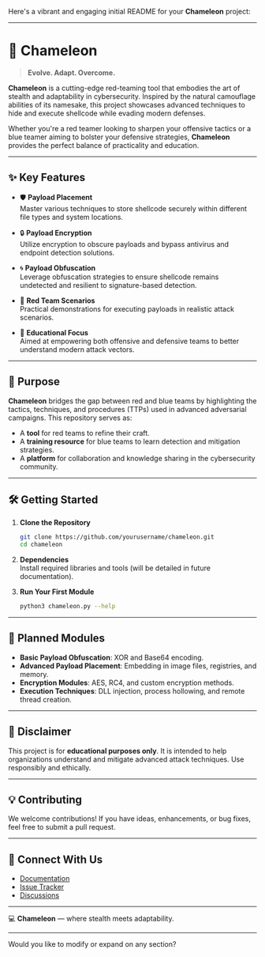 Here's a vibrant and engaging initial README for your **Chameleon** project:  

---

# 🦎 **Chameleon**  

> **Evolve. Adapt. Overcome.**  

**Chameleon** is a cutting-edge red-teaming tool that embodies the art of stealth and adaptability in cybersecurity. Inspired by the natural camouflage abilities of its namesake, this project showcases advanced techniques to hide and execute shellcode while evading modern defenses.  

Whether you're a red teamer looking to sharpen your offensive tactics or a blue teamer aiming to bolster your defensive strategies, **Chameleon** provides the perfect balance of practicality and education.  

---

## ✨ **Key Features**  

- 🛡 **Payload Placement**  
  Master various techniques to store shellcode securely within different file types and system locations.  

- 🔒 **Payload Encryption**  
  Utilize encryption to obscure payloads and bypass antivirus and endpoint detection solutions.  

- 🌀 **Payload Obfuscation**  
  Leverage obfuscation strategies to ensure shellcode remains undetected and resilient to signature-based detection.  

- 🧩 **Red Team Scenarios**  
  Practical demonstrations for executing payloads in realistic attack scenarios.  

- 📘 **Educational Focus**  
  Aimed at empowering both offensive and defensive teams to better understand modern attack vectors.  

---

## 🎯 **Purpose**  

**Chameleon** bridges the gap between red and blue teams by highlighting the tactics, techniques, and procedures (TTPs) used in advanced adversarial campaigns. This repository serves as:  
- A **tool** for red teams to refine their craft.  
- A **training resource** for blue teams to learn detection and mitigation strategies.  
- A **platform** for collaboration and knowledge sharing in the cybersecurity community.  

---

## 🛠 **Getting Started**  

1. **Clone the Repository**  
   ```bash
   git clone https://github.com/yourusername/chameleon.git
   cd chameleon
   ```

2. **Dependencies**  
   Install required libraries and tools (will be detailed in future documentation).  

3. **Run Your First Module**  
   ```bash
   python3 chameleon.py --help
   ```

---

## 📂 **Planned Modules**  

- **Basic Payload Obfuscation**: XOR and Base64 encoding.  
- **Advanced Payload Placement**: Embedding in image files, registries, and memory.  
- **Encryption Modules**: AES, RC4, and custom encryption methods.  
- **Execution Techniques**: DLL injection, process hollowing, and remote thread creation.  

---

## 🚨 **Disclaimer**  

This project is for **educational purposes only**. It is intended to help organizations understand and mitigate advanced attack techniques. Use responsibly and ethically.  

---

## 💡 **Contributing**  

We welcome contributions! If you have ideas, enhancements, or bug fixes, feel free to submit a pull request.  

---

## 🔗 **Connect With Us**  

- [Documentation](https://github.com/yourusername/chameleon/wiki)  
- [Issue Tracker](https://github.com/yourusername/chameleon/issues)  
- [Discussions](https://github.com/yourusername/chameleon/discussions)  

---

💻 **Chameleon** — where stealth meets adaptability.  

--- 

Would you like to modify or expand on any section?
